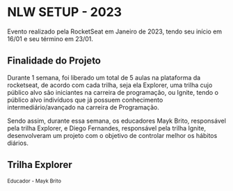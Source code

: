 # NLW SETUP - 2023
Evento realizado pela RocketSeat em Janeiro de 2023, tendo seu início em 16/01 e seu término em 23/01.

## Finalidade do Projeto
Durante 1 semana, foi liberado um total de 5 aulas na plataforma da rocketseat, de acordo com cada trilha, seja ela Explorer, uma trilha cujo público alvo são iniciantes na carreira de programação, ou Ignite, tendo o público alvo indivíduos que já possuem conhecimento intermediário/avançado na carreira de Programação.

Sendo assim, durante essa semana, os educadores Mayk Brito, responsável pela trilha Explorer, e Diego Fernandes, responsável pela trilha Ignite, desenvolveram um projeto com o objetivo de controlar melhor os hábitos diários. 

## Trilha Explorer
<small>Educador - Mayk Brito</small>
